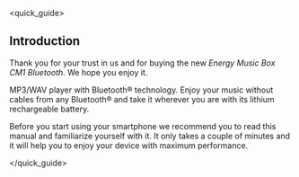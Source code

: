 <quick_guide>
## Introduction

Thank you for your trust in us and for buying the new *Energy Music Box CM1 Bluetooth*. We hope you enjoy it.

MP3/WAV player with Bluetooth® technology. Enjoy your music without cables from any Bluetooth® and take it wherever you are with its lithium rechargeable battery.

Before you start using your smartphone we recommend you to read this manual and familiarize yourself with it. It only takes a couple of minutes and it will help you to enjoy your device with maximum performance.

<unique></quick_guide>


